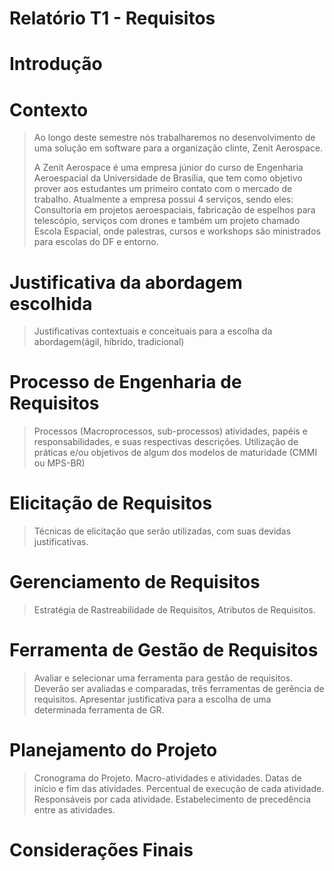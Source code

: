 Relatório T1 - Requisitos
=============================
# Introdução
# Contexto

>Ao longo deste semestre nós trabalharemos no desenvolvimento de uma solução em software para a organização clinte, Zenit Aerospace. 
>
>A Zenit Aerospace é uma empresa júnior do curso de Engenharia Aeroespacial da Universidade de Brasília, que tem como objetivo prover aos estudantes um primeiro contato com o mercado de trabalho. Atualmente a empresa possui 4 serviços, sendo eles: Consultoria em projetos aeroespaciais, fabricação de espelhos para telescópio, serviços com drones e também um projeto chamado Escola Espacial, onde palestras, cursos e workshops são ministrados para escolas do DF e entorno.



# Justificativa da abordagem escolhida

> Justificativas contextuais e conceituais para a escolha da abordagem(ágil, híbrido, tradicional)




# Processo de Engenharia de Requisitos

> Processos (Macroprocessos, sub-processos) atividades, papéis e responsabilidades, e suas respectivas descrições. Utilização de práticas e/ou objetivos de algum dos modelos de maturidade (CMMI ou MPS-BR)




# Elicitação de Requisitos

> Técnicas de elicitação que serão utilizadas, com suas devidas justificativas.


# Gerenciamento de Requisitos

> Estratégia de Rastreabilidade de Requisitos, Atributos de Requisitos.

# Ferramenta de Gestão de Requisitos

> Avaliar e selecionar uma ferramenta para gestão de requisitos. Deverão ser avaliadas e comparadas, três ferramentas de gerência de requisitos. Apresentar justificativa para a escolha de uma determinada ferramenta de GR.

# Planejamento do Projeto

> Cronograma do Projeto. Macro-atividades e atividades. Datas de início e fim das atividades. Percentual de execução de cada atividade. Responsáveis por cada atividade. Estabelecimento de precedência entre as atividades.


# Considerações Finais
